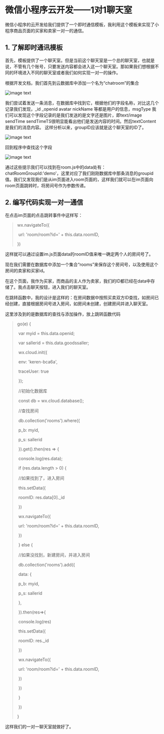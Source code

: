 #  微信小程序云开发——1对1聊天室

微信小程序的云开发给我们提供了一个即时通信模板，我利用这个模板来实现了小程序商品页面的买家和卖家一对一的通信。

##  1. 了解即时通讯模板

首先，模板提供了一个聊天室。但是当前这个聊天室是一个总的聊天室，也就是说，不管有几个账号，只要发送内容都会进入这一个聊天室。那如果我们想根据不同的环境进入不同的聊天室或者我们如何实现一对一的操作。

根据开发文档，我们首先到云数据库中添加一个名为“chatroom”的集合

![image text](https://img-blog.csdnimg.cn/20191027121437939.png?x-oss-process=image/watermark,type_ZmFuZ3poZW5naGVpdGk,shadow_10,text_aHR0cHM6Ly9ibG9nLmNzZG4ubmV0L3dlaXhpbl80MTU5NTI3Nw==,size_16,color_FFFFFF,t_70)

我们尝试着发送一条消息，在数据库中找到它，根据他们的字段名称，对比这几个记录我们发现，_id _openid avatar nickName 等都是用户的信息，msgType 我们可以发现这个字段记录的是我们发送的是文字还是图片，即text/image sendTime sendTimeTS很明显能看出他们是发送内容的时间。然后textContent是我们的消息内容。 这样分析以来，groupID应该就是这个聊天室的ID了。


![image text](https://img-blog.csdnimg.cn/20191027122222543.png)



 回到程序中查找这个字段

![image text](https://img-blog.csdnimg.cn/2019102712260615.png?x-oss-process=image/watermark,type_ZmFuZ3poZW5naGVpdGk,shadow_10,text_aHR0cHM6Ly9ibG9nLmNzZG4ubmV0L3dlaXhpbl80MTU5NTI3Nw==,size_16,color_FFFFFF,t_70)

通过这些提示我们可以找到在room.js中的data处有：chatRoomGroupId:'demo'，这里对应了我们刚刚数据库中那条消息的groupid值。我们又发现我们是从im页面进入room页面的，这样我们就可以在im页面向room页面跳转时，将房间号作为参数传递。



##  2. 编写代码实现一对一通信

在点击im页面的点击跳转事件中这样写：

> wx.navigateTo({
>
> ​            url: 'room/room?id=' + this.data.roomID,
>
>  })

这样就可以通过设置im.js页面data的roomID值来唯一确定两个人的房间号了。



现在我们需要在数据库中添加一个集合“rooms”来保存这个房间号，以及使用这个房间的卖家和买家id。

在这个页面，我作为买家，而商品的主人作为卖家，我们的ID都已经在data中存储了。我点击聊天按钮，进入我们的聊天室。

在跳转函数中，我的设计是这样的：在房间数据中按照买卖双方ID查找，如房间已经创建，直接根据房间号进入房间，如房间未创建，创建房间并进入聊天室。

这里涉及到的是数据库的查找与添加操作，放上跳转函数代码

> go(e) {
>
> ​    var myid = this.data.openid;
>
> ​    var sallerid = this.data.goodssaller;
>
> ​    wx.cloud.init({
>
> ​      env: 'keren-bca6a',
>
> ​      traceUser: true
>
> ​    });
>
> ​    //初始化数据库
>
> ​    const db = wx.cloud.database();
>
> ​	//查找房间
>
> ​    db.collection('rooms').where({
>
> ​      p_b: myid,
>
> ​      p_s: sallerid
>
> ​    }).get().then(res => {
>
> ​      console.log(res.data);
>
> ​      if (res.data.length > 0) {
>
> ​		//如果找到了，进入房间
>
> ​        this.setData({
>
> ​          roomID: res.data[0]._id
>
> ​        })
>
> ​        wx.navigateTo({
>
> ​          url: 'room/room?id=' + this.data.roomID,
>
> ​        })
>
> ​      } else {
>
> ​		//如果没找到，新建房间，并进入房间
>
> ​        db.collection('rooms').add({
>
> ​          data: {
>
> ​            p_b: myid,
>
> ​            p_s: sallerid
>
> ​          },
>
> ​        }).then(res=>{
>
> ​          console.log(res)
>
> ​          this.setData({
>
> ​            roomID: res._id
>
> ​          })
>
> ​          wx.navigateTo({
>
> ​            url: 'room/room?id=' + this.data.roomID,
>
> ​          })
>
> ​        })  
>
> ​      }
>
> ​    })   
>
>   }

这样我们的一对一聊天室就做好了。
